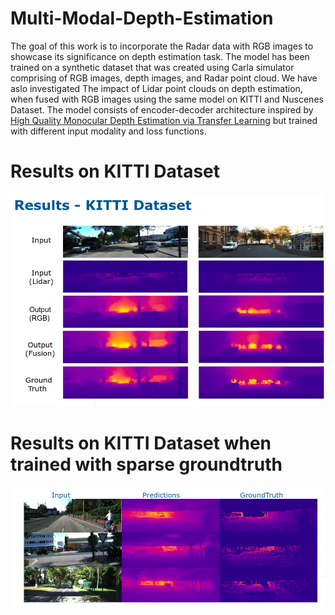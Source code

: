 # Multi-Modal-Depth-Estimation
The goal of this work is to incorporate the Radar data with RGB images to showcase its significance on depth estimation task.
The model has been trained on a synthetic dataset that was created using Carla simulator comprising of RGB images, depth images, and Radar point cloud.
We have aslo investigated The impact of Lidar point clouds on depth estimation, when
fused with RGB images using the same model on KITTI and Nuscenes Dataset.
The model consists of encoder-decoder architecture inspired by [High Quality Monocular Depth Estimation via Transfer Learning](https://arxiv.org/abs/1812.11941) but trained with different input modality and loss functions.

# Results on KITTI Dataset
![.](results/kitti_results.png) 

# Results on KITTI Dataset when trained with sparse groundtruth
![.](results/kitti_results_sparse.png) 
